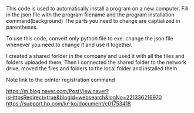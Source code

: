 This code is used to automatically install a program on a new computer. Fill in the json file with the program filename and the program installation command(background) The parts you need to change are captialized in parentheses.

To use this code, convert only python file to exe. change the json file whenever you need to change it and use it together.

I created a shared forlder in the company and used it with all the files and folders uploaded there, Then i connected the shared folder to the network drive, moved the files and folders to the local folder and installed them

Note link to the printer registration command

https://m.blog.naver.com/PostView.naver?isHttpsRedirect=true&blogId=websearch&logNo=221336216970
https://support.hp.com/kr-ko/document/c01753418
